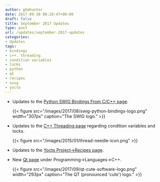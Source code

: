 ```yaml
---
author: gbmhunter
date: 2017-09-30 00:20:47+00:00
draft: false
title: September 2017 Updates
type: post
url: /updates/september-2017-updates
categories:
- Updates
tags:
- bindings
- c++. threading
- condition variables
- locks
- python
- qt
- recipes
- swig
- yocto
---
```



* Updates to the [Python SWIG Bindings From C/C++ page](/programming/languages/python/python-swig-bindings-from-cplusplus).  

	{{< figure src="/images/2017/08/swig-python-bindings-logo.png" width="307px" caption="The SWIG logo."  >}}

* Updates to the [C++ Threading page](/programming/languages/c-plus-plus/threading) regarding condition variables and locks.  

	{{< figure src="/images/2015/01/thread-needle-icon.png"   >}}

* Updates to the [Yocto Project->Recipes page](/programming/embedded-linux/yocto-project/yocto-recipes/).  

* New [Qt page](/programming/languages/c-plus-plus/qt-cute) under Programming->Languages->C++.  

	{{< figure src="/images/2017/09/qt-cute-software-logo.png" width="293px" caption="The QT (pronounced 'cute') logo."  >}}